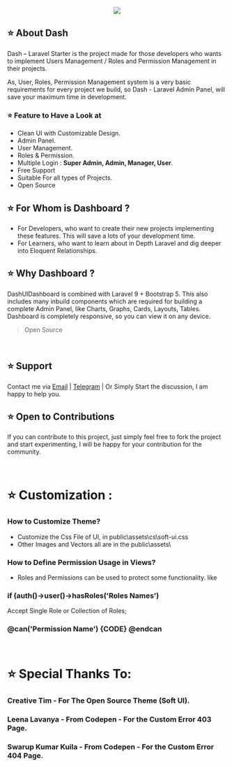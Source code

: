 <p align="center"><a href="" target="_blank"><img src="https://i.postimg.cc/mkGJy0d7/header.png" ></a></p>

## ⭐ About Dash

Dash – Laravel Starter is the project made for those developers who wants to implement Users Management / Roles and Permission Management in their projects.

As, User, Roles, Permission Management system is a very basic requirements for every project we build, so Dash - Laravel Admin Panel, will save your maximum time in development.

### ⭐ Feature to Have a Look at

- Clean UI with Customizable Design.
- Admin Panel.
- User Management.
- Roles & Permission.
- Multiple Login : <strong>Super Admin, Admin, Manager, User</strong>.
- Free Support
- Suitable For all types of Projects.
- Open Source

## ⭐ For Whom is Dashboard ?

- For Developers, who want to create their new projects implementing these features. This will save a lots of your development time.
- For Learners, who want to learn about in Depth Laravel and dig deeper into Eloquent Relationships.

## ⭐ Why Dashboard ?

DashUIDashboard is combined with Laravel 9 + Bootstrap 5. This also includes many inbuild components which are required for building a complete Admin Panel, like Charts, Graphs, Cards, Layouts, Tables. Dashboard is completely responsive, so you can view it on any device.

> Open Source

<br>

## ⭐ Support

Contact me via <a href="mailto:rcubedev20@gmail.com">Email</a> | <a href="https://t.me/ravindra947">Telegram</a> | Or Simply Start the discussion, I am happy to help you.

## ⭐ Open to Contributions

If you can contribute to this project, just simply feel free to fork the project and start experimenting, I will be happy for your contribution for the community.

<br>

# ⭐ Customization :

### How to Customize Theme?

- Customize the Css File of UI, in public\assets\cs\soft-ui.css
- Other Images and Vectors all are in the public\assets\

### How to Define Permission Usage in Views?

- Roles and Permissions can be used to protect some functionality. like

### if (auth()->user()->hasRoles('Roles Names')

Accept Single Role or Collection of Roles;

### @can('Permission Name') {CODE} @endcan

<br>

# ⭐ Special Thanks To:

### Creative Tim - For The Open Source Theme (Soft UI).

### Leena Lavanya - From Codepen - For the Custom Error 403 Page.

### Swarup Kumar Kuila - From Codepen - For the Custom Error 404 Page.
